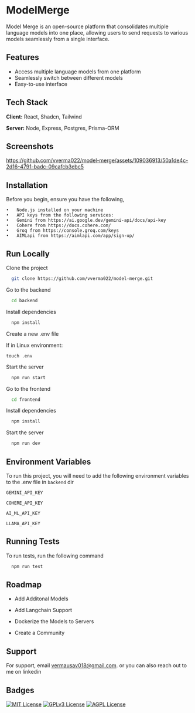# ModelMerge

Model Merge is an open-source platform that consolidates multiple language models into one place, allowing users to send requests to various models seamlessly from a single interface.

## Features

- Access multiple language models from one platform
- Seamlessly switch between different models
- Easy-to-use interface

## Tech Stack

**Client:** React, Shadcn, Tailwind

**Server:** Node, Express, Postgres, Prisma-ORM

## Screenshots

https://github.com/vverma022/model-merge/assets/109036913/50a1de4c-2d16-4791-badc-09cafcb3ebc5

## Installation

Before you begin, ensure you have the following,

    •	Node.js installed on your machine
    •	API keys from the following services:
    •	Gemini from https://ai.google.dev/gemini-api/docs/api-key
    •	Cohere from https://docs.cohere.com/
    •	Groq from https://console.groq.com/keys
    •	AIMLapi from https://aimlapi.com/app/sign-up/

## Run Locally

Clone the project

```bash
  git clone https://github.com/vverma022/model-merge.git
```

Go to the backend

```bash
  cd backend
```

Install dependencies

```bash
  npm install
```

Create a new .env file

If in Linux environment:

```
touch .env
```

Start the server

```bash
  npm run start
```

Go to the frontend

```bash
  cd frontend
```

Install dependencies

```bash
  npm install
```

Start the server

```bash
  npm run dev
```

## Environment Variables

To run this project, you will need to add the following environment variables to the .env file in `backend` dir

`GEMINI_API_KEY`

`COHERE_API_KEY`

`AI_ML_API_KEY`

`LLAMA_API_KEY`

## Running Tests

To run tests, run the following command

```bash
  npm run test
```

## Roadmap

- Add Additonal Models

- Add Langchain Support

- Dockerize the Models to Servers

- Create a Community

## Support

For support, email vermausav018@gmail.com. 
or you can also reach out to me on linkedin

## Badges

[![MIT License](https://img.shields.io/badge/License-MIT-green.svg)](https://choosealicense.com/licenses/mit/)
[![GPLv3 License](https://img.shields.io/badge/License-GPL%20v3-yellow.svg)](https://opensource.org/licenses/)
[![AGPL License](https://img.shields.io/badge/license-AGPL-blue.svg)](http://www.gnu.org/licenses/agpl-3.0)
